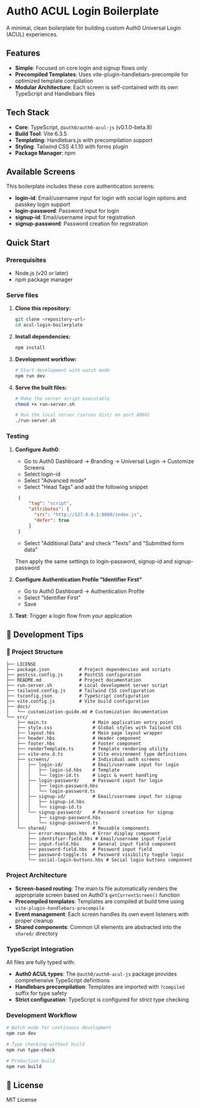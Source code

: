 # Auth0 ACUL Login Boilerplate

A minimal, clean boilerplate for building custom Auth0 Universal Login (ACUL) experiences.

## Features

- **Simple**: Focused on core login and signup flows only
- **Precompiled Templates**: Uses vite-plugin-handlebars-precompile for optimized template compilation
- **Modular Architecture**: Each screen is self-contained with its own TypeScript and Handlebars files

## Tech Stack

- **Core**: TypeScript, `@auth0/auth0-acul-js` (v0.1.0-beta.8)
- **Build Tool**: Vite 6.3.5
- **Templating**: Handlebars.js with precompilation support
- **Styling**: Tailwind CSS 4.1.10 with forms plugin
- **Package Manager**: npm

## Available Screens

This boilerplate includes these core authentication screens:

- **login-id**: Email/username input for login with social login options and passkey login support
- **login-password**: Password input for login
- **signup-id**: Email/username input for registration  
- **signup-password**: Password creation for registration

## Quick Start

### Prerequisites

- Node.js (v20 or later)
- npm package manager

### Serve files

1. **Clone this repository:**
   ```bash
   git clone <repository-url>
   cd acul-login-boilerplate
   ```

2. **Install dependencies:**
   ```bash
   npm install
   ```

3. **Development workflow:**
   ```bash
   # Start development with watch mode
   npm run dev
   ```

4. **Serve the built files:**
   ```bash
   # Make the server script executable
   chmod +x run-server.sh
   
   # Run the local server (serves dist/ on port 8080)
   ./run-server.sh
   ```

### Testing

1. **Configure Auth0**:
   - Go to Auth0 Dashboard → Branding → Universal Login → Customize Screens
   - Select login-id
   - Select "Advanced mode"
   - Select "Head Tags" and add the following snippet
   ```json
    {
        "tag": "script",
        "attributes": {
          "src": "http://127.0.0.1:8080/index.js",
          "defer": true
        }
    }
   ```

   - Select "Additional Data" and check "Texts" and "Submitted form data"

   Then apply the same settings to login-password, signup-id and signup-password

2. **Configure Authentication Profile "Identifier First"**

   - Go to Auth0 Dashboard → Authentication Profile
   - Select "Identifier First"
   - Save

3. **Test**: Trigger a login flow from your application

## 📝 Development Tips

### 📂 Project Structure

```text
├── LICENSE
├── package.json           # Project dependencies and scripts
├── postcss.config.js      # PostCSS configuration
├── README.md              # Project documentation
├── run-server.sh          # Local development server script
├── tailwind.config.js     # Tailwind CSS configuration
├── tsconfig.json          # TypeScript configuration
├── vite.config.js         # Vite build configuration
├── docs/
│   └── customization-guide.md # Customization documentation
└── src/
    ├── main.ts                 # Main application entry point
    ├── style.css               # Global styles with Tailwind CSS
    ├── layout.hbs              # Main page layout wrapper
    ├── header.hbs              # Header component  
    ├── footer.hbs              # Footer component
    ├── renderTemplate.ts       # Template rendering utility
    ├── vite-env.d.ts           # Vite environment type definitions
    ├── screens/                # Individual auth screens
    │   ├── login-id/           # Email/username input for login
    │   │   ├── login-id.hbs    # Template
    │   │   └── login-id.ts     # Logic & event handling
    │   ├── login-password/     # Password input for login
    │   │   ├── login-password.hbs
    │   │   └── login-password.ts
    │   ├── signup-id/          # Email/username input for signup
    │   │   ├── signup-id.hbs
    │   │   └── signup-id.ts
    │   └── signup-password/    # Password creation for signup
    │       ├── signup-password.hbs
    │       └── signup-password.ts
    └── shared/                 # Reusable components
        ├── error-messages.hbs  # Error display component
        ├── identifier-field.hbs # Email/username input field
        ├── input-field.hbs     # General input field component
        ├── password-field.hbs  # Password input field
        ├── password-toggle.ts  # Password visibility toggle logic
        └── social-login-buttons.hbs # Social login buttons component
```

### Project Architecture

- **Screen-based routing**: The main.ts file automatically renders the appropriate screen based on Auth0's `getCurrentScreen()` function
- **Precompiled templates**: Templates are compiled at build time using `vite-plugin-handlebars-precompile`
- **Event management**: Each screen handles its own event listeners with proper cleanup
- **Shared components**: Common UI elements are abstracted into the `shared/` directory

### TypeScript Integration

All files are fully typed with:
- **Auth0 ACUL types**: The `@auth0/auth0-acul-js` package provides comprehensive TypeScript definitions
- **Handlebars precompilation**: Templates are imported with `?compiled` suffix for type safety
- **Strict configuration**: TypeScript is configured for strict type checking

### Development Workflow

```bash
# Watch mode for continuous development
npm run dev

# Type checking without build
npm run type-check

# Production build
npm run build
```

## 📄 License

MIT License
